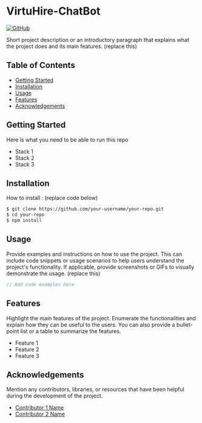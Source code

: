 # VirtuHire-ChatBot

[![GitHub](https://img.shields.io/badge/GitHub-View_on_GitHub-lightgrey.svg)](https://github.com/magma-bangkit/VirtuHire-ChatBot)

Short project description or an introductory paragraph that explains what the project does and its main features. (replace this)

## Table of Contents

- [Getting Started](#getting-started)
- [Installation](#installation)
- [Usage](#usage)
- [Features](#features)
- [Acknowledgements](#acknowledgements)

## Getting Started
Here is what you need to be able to run this repo

- Stack 1
- Stack 2
- Stack 3

## Installation

How to install : (replace code below)

```bash
$ git clone https://github.com/your-username/your-repo.git
$ cd your-repo
$ npm install
```

## Usage

Provide examples and instructions on how to use the project. This can include code snippets or usage scenarios to help users understand the project's functionality. If applicable, provide screenshots or GIFs to visually demonstrate the usage. (replace this)

```javascript
// Add code examples here
```

## Features

Highlight the main features of the project. Enumerate the functionalities and explain how they can be useful to the users. You can also provide a bullet-point list or a table to summarize the features.

- Feature 1
- Feature 2
- Feature 3

## Acknowledgements

Mention any contributors, libraries, or resources that have been helpful during the development of the project.

- [Contributor 1 Name](https://github.com/contributor-1-username)
- [Contributor 2 Name](https://github.com/contributor-2-username)
